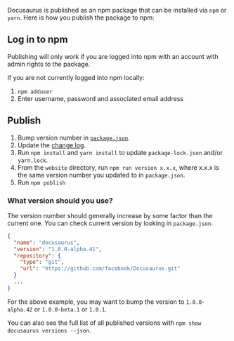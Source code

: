 Docusaurus is published as an npm package that can be installed via `npm` or `yarn`. Here is how you publish the package to npm:

## Log in to npm

Publishing will only work if you are logged into npm with an account with admin rights to the package.

If you are not currently logged into npm locally:

1. `npm adduser`
1. Enter username, password and associated email address

## Publish

1. Bump version number in [`package.json`](https://github.com/facebook/Docusaurus/blob/master/package.json).
1. Update the [change log](https://github.com/facebook/Docusaurus/blob/master/CHANGELOG.md).
1. Run `npm install` and `yarn install` to update `package-lock.json` and/or `yarn.lock`.
1. From the `website` directory, run `npm run version x.x.x`, where x.x.x is the same version number you updated to in `package.json`.
1. Run `npm publish`

### What version should you use?

The version number should generally increase by some factor than the current one. You can check current version by looking in `package.json`.

```json
{
  "name": "docusaurus",
  "version": "1.0.0-alpha.41",
  "repository": {
    "type": "git",
    "url": "https://github.com/facebook/Docusaurus.git"
  }
  ...
}
```

For the above example, you may want to bump the version to `1.0.0-alpha.42` or `1.0.0-beta.1` or `1.0.1`.

You can also see the full list of all published versions with `npm show docusaurus versions --json`.
